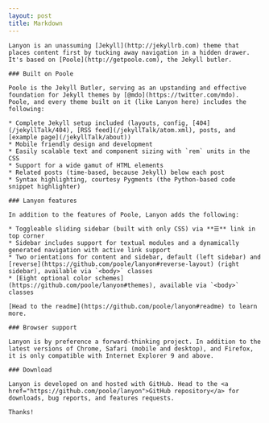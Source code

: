 ```yaml
---
layout: post
title: Markdown
---
```


    Lanyon is an unassuming [Jekyll](http://jekyllrb.com) theme that places content first by tucking away navigation in a hidden drawer. It's based on [Poole](http://getpoole.com), the Jekyll butler.

    ### Built on Poole
    
    Poole is the Jekyll Butler, serving as an upstanding and effective foundation for Jekyll themes by [@mdo](https://twitter.com/mdo). Poole, and every theme built on it (like Lanyon here) includes the following:
    
    * Complete Jekyll setup included (layouts, config, [404](/jekyllTalk/404), [RSS feed](/jekyllTalk/atom.xml), posts, and [example page](/jekyllTalk/about))
    * Mobile friendly design and development
    * Easily scalable text and component sizing with `rem` units in the CSS
    * Support for a wide gamut of HTML elements
    * Related posts (time-based, because Jekyll) below each post
    * Syntax highlighting, courtesy Pygments (the Python-based code snippet highlighter)
    
    ### Lanyon features
    
    In addition to the features of Poole, Lanyon adds the following:
    
    * Toggleable sliding sidebar (built with only CSS) via **☰** link in top corner
    * Sidebar includes support for textual modules and a dynamically generated navigation with active link support
    * Two orientations for content and sidebar, default (left sidebar) and [reverse](https://github.com/poole/lanyon#reverse-layout) (right sidebar), available via `<body>` classes
    * [Eight optional color schemes](https://github.com/poole/lanyon#themes), available via `<body>` classes
    
    [Head to the readme](https://github.com/poole/lanyon#readme) to learn more.
    
    ### Browser support
    
    Lanyon is by preference a forward-thinking project. In addition to the latest versions of Chrome, Safari (mobile and desktop), and Firefox, it is only compatible with Internet Explorer 9 and above.
    
    ### Download
    
    Lanyon is developed on and hosted with GitHub. Head to the <a href="https://github.com/poole/lanyon">GitHub repository</a> for downloads, bug reports, and features requests.
    
    Thanks!
    

